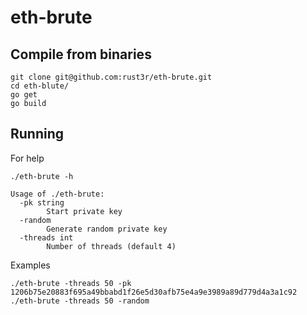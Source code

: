# eth-brute

## Compile from binaries

```
git clone git@github.com:rust3r/eth-brute.git
cd eth-blute/
go get
go build
```

## Running
For help
```
./eth-brute -h

Usage of ./eth-brute:
  -pk string
        Start private key
  -random
        Generate random private key
  -threads int
        Number of threads (default 4)

```
Examples
```
./eth-brute -threads 50 -pk 1206b75e20883f695a49bbabd1f26e5d30afb75e4a9e3989a89d779d4a3a1c92
./eth-brute -threads 50 -random
```